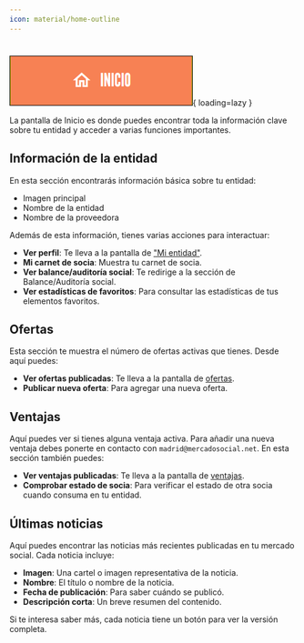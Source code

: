 ```yaml
---
icon: material/home-outline
---
```


#

![Inicio](../../assets/inicio.png){ loading=lazy }

La pantalla de Inicio es donde puedes encontrar toda la información clave sobre tu entidad y acceder a varias funciones importantes.

## Información de la entidad
En esta sección encontrarás información básica sobre tu entidad:

  - Imagen principal
  - Nombre de la entidad
  - Nombre de la proveedora

Además de esta información, tienes varias acciones para interactuar:

- **Ver perfil**: Te lleva a la pantalla de ["Mi entidad"](mi_entidad.md).
- **Mi carnet de socia**: Muestra tu carnet de socia.
- **Ver balance/auditoría social**: Te redirige a la sección de Balance/Auditoría social.
- **Ver estadísticas de favoritos**: Para consultar las estadísticas de tus elementos favoritos.


## Ofertas

Esta sección te muestra el número de ofertas activas que tienes. Desde aquí puedes:

- **Ver ofertas publicadas**: Te lleva a la pantalla de [ofertas](ofertas.md).
- **Publicar nueva oferta**: Para agregar una nueva oferta.


## Ventajas

Aquí puedes ver si tienes alguna ventaja activa. Para añadir una nueva ventaja debes ponerte en contacto con `madrid@mercadosocial.net`. 
En esta sección también puedes:

- **Ver ventajas publicadas**: Te lleva a la pantalla de [ventajas](ventajas.md).
- **Comprobar estado de socia**: Para verificar el estado de otra socia cuando consuma en tu entidad.

## Últimas noticias

Aquí puedes encontrar las noticias más recientes publicadas en tu mercado social. Cada noticia incluye:

- **Imagen**: Una cartel o imagen representativa de la noticia.
- **Nombre**: El título o nombre de la noticia.
- **Fecha de publicación**: Para saber cuándo se publicó.
- **Descripción corta**: Un breve resumen del contenido.

Si te interesa saber más, cada noticia tiene un botón para ver la versión completa.
